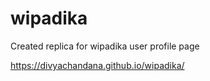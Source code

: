 # wipadika
Created replica for wipadika user profile page

https://divyachandana.github.io/wipadika/

